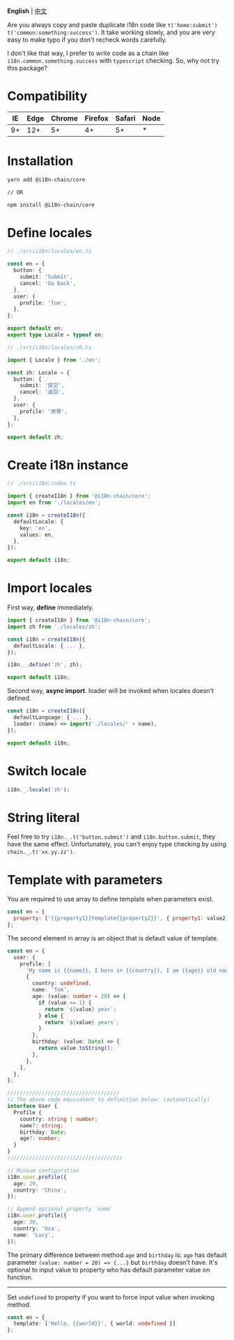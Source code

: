 **English** | [中文](https://github.com/fwh1990/i18n-chain/blob/master/README-CN.md)

Are you always copy and paste duplicate i18n code like `t('home:submit')` `t('common:something:success')`. It take working slowly, and you are very easy to make typo if you don't recheck words carefully.

I don't like that way, I prefer to write code as a chain like `i18n.common.something.success` with `typescript` checking. So, why not try this package?

# Compatibility
| IE | Edge | Chrome | Firefox | Safari | Node |
| -- | -- | -- | -- | -- | -- |
| 9+ | 12+ | 5+ | 4+ | 5+ | * |


# Installation
```bash
yarn add @i18n-chain/core

// OR

npm install @i18n-chain/core
```

# Define locales
```typescript
// ./src/i18n/locales/en.ts

const en = {
  button: {
    submit: 'Submit',
    cancel: 'Go back',
  },
  user: {
    profile: 'Tom',
  },
};

export default en;
export type Locale = typeof en;
```

```typescript
// ./src/i18n/locales/zh.ts

import { Locale } from './en';

const zh: Locale = {
  button: {
    submit: '提交',
    cancel: '返回',
  },
  user: {
    profile: '原罪',
  },
};

export default zh;
```

# Create i18n instance
```typescript
// ./src/i18n/index.ts

import { createI18n } from '@i18n-chain/core';
import en from './locales/en';

const i18n = createI18n({
  defaultLocale: {
    key: 'en',
    values: en,
  },
});

export default i18n;
```

# Import locales
First way, **define** immediately.
```typescript
import { createI18n } from '@i18n-chain/core';
import zh from './locales/zh';

const i18n = createI18n({
  defaultLocale: { ... },
});

i18n._.define('zh', zh);

export default i18n;
```

Second way, **async import**. loader will be invoked when locales doesn't defined.
```typescript
const i18n = createI18n({
  defaultLanguage: { ... },
  loader: (name) => import('./locales/' + name),
});

export default i18n;
```

# Switch locale
```typescript
i18n._.locale('zh');
```

# String literal
Feel free to try `i18n._.t('button.submit')` and `i18n.button.submit`, they have the same effect. Unfortunately, you can't enjoy type checking by using `chain._.t('xx.yy.zz')`.

# Template with parameters
You are required to use array to define template when parameters exist.
```javascript
const en = {
  property: ['{{property1}}template{{property2}}', { property1: value2, property2: value2 }],
};
```

The second element in array is an object that is default value of template.

```typescript
const en = {
  user: {
    profile: [
      'My name is {{name}}, I born in {{country}}, I am {{age}} old now, my birthday is {{birthday}}',
      {
        country: undefined,
        name: 'Tom',
        age: (value: number = 20) => {
          if (value <= 1) {
            return `${value} year`;
          } else {
            return `${value} years`;
          }
        },
        birthday: (value: Date) => {
          return value.toString();
        },
      },
    ],
  },
};

////////////////////////////////////
// The above code equivalent to definition below: (automatically)
interface User {
  Profile {
    country: string | number;
    name?: string;
    birthday: Date;
    age?: number;
  }
}
/////////////////////////////////////

// Minium configuration
i18n.user.profile({
  age: 20,
  country: 'China',
});

// Append optional property `name`
i18n.user.profile({
  age: 30,
  country: 'Usa',
  name: 'Lucy',
});
```

The primary difference between method `age` and `birthday` is: `age` has default parameter `(value: number = 20) => {...}` but `birthday` doesn't have. It's optional to input value to property who has default parameter value on function.

------------

Set `undefined` to property if you want to force input value when invoking method.

```typescript
const en = {
  template: ['Hello, {{world}}', { world: undefined }]
};
```
